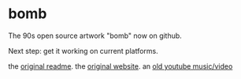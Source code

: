 # bomb

The 90s open source artwork "bomb" now on github.

Next step: get it working on current platforms.

the [original readme](src/README.txt).
the [original website](http://draves.org/bomb/).
an [old youtube music/video](https://www.youtube.com/watch?v=-cgchgi0E5s)
